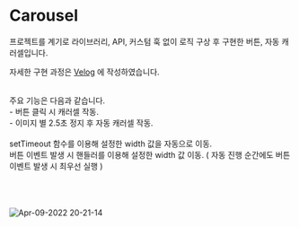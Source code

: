 
# Carousel

프로젝트를 계기로 라이브러리, API, 커스텀 훅 없이 로직 구상 후 구현한 버튼, 자동 캐러셀입니다.

자세한 구현 과정은 [Velog](https://velog.io/@rxxdo/React-PJ.-%EB%9D%BC%EC%9D%B4%EB%B8%8C%EB%9F%AC%EB%A6%AC-%EC%97%86%EC%9D%B4-%EB%B2%84%ED%8A%BC-%EC%9E%90%EB%8F%99%EC%8A%AC%EB%9D%BC%EC%9D%B4%EB%93%9C-%EA%B5%AC%ED%98%84)
에 작성하였습니다.

<br>
주요 기능은 다음과 같습니다.<br>
- 버튼 클릭 시 캐러셀 작동.<br>
- 이미지 별 2.5초 정지 후 자동 캐러셀 작동.<br>

<br>
setTimeout 함수를 이용해 설정한 width 값을 자동으로 이동.<br>
버튼 이벤트 발생 시 핸들러를 이용해 설정한 width 값 이동. ( 자동 진행 순간에도 버튼 이벤트 발생 시 최우선 실행 ) <br>

<br>
<br>

<br>

![Apr-09-2022 20-21-14](https://user-images.githubusercontent.com/91541970/162569804-55bb4611-c707-427c-8cf1-cdd87c07d511.gif)

